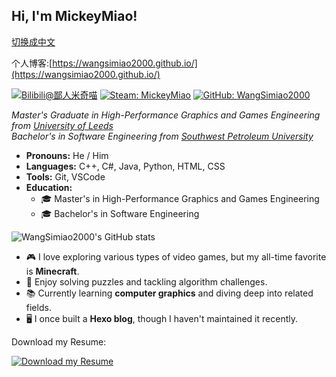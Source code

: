 ## Hi, I'm MickeyMiao!

[切换成中文](README_CN.md)

个人博客:[https://wangsimiao2000.github.io/](https://wangsimiao2000.github.io/)

[![Bilibili@鄙人米奇喵](https://img.shields.io/badge/Bilibili-鄙人米奇喵-00A1D6?style=for-the-badge&logo=bilibili&logoColor=white)](https://space.bilibili.com/36913332)
[![Steam: MickeyMiao](https://img.shields.io/badge/Steam-MickeyMiao-000000?style=for-the-badge&logo=steam&logoColor=white)](https://steamcommunity.com/id/MickeyMiao/)
[![GitHub: WangSimiao2000](https://img.shields.io/badge/GitHub-WangSimiao2000-181717?style=for-the-badge&logo=github)](https://github.com/WangSimiao2000)

*Master's Graduate in High-Performance Graphics and Games Engineering from [University of Leeds](https://www.leeds.ac.uk)*  
*Bachelor's in Software Engineering from [Southwest Petroleum University](https://www.swpu.edu.cn)*

- **Pronouns:** He / Him
- **Languages:** C++, C#, Java, Python, HTML, CSS
- **Tools:** Git, VSCode
- **Education:** 
  - 🎓 Master's in High-Performance Graphics and Games Engineering
  - 🎓 Bachelor's in Software Engineering

![WangSimiao2000's GitHub stats](https://github-readme-stats.vercel.app/api?username=WangSimiao2000&show_icons=true&hide=stars,issues)

- 🎮 I love exploring various types of video games, but my all-time favorite is **Minecraft**.
- 🧩 Enjoy solving puzzles and tackling algorithm challenges.
- 📚 Currently learning **computer graphics** and diving deep into related fields.
- 🖥️ I once built a **Hexo blog**, though I haven't maintained it recently.

Download my Resume:

[![Download my Resume](https://img.shields.io/badge/Resume-Download-blue?style=for-the-badge&logo=adobeacrobatreader&logoColor=white)](./WangSimiao.pdf)
